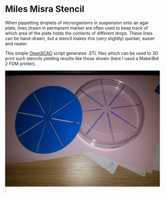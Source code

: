 # Miles Misra Stencil

When pippetting droplets of microrganisms in suspension onto an agar plate, lines drawn in permanent marker are often used to keep track of which area of the plate holds the contents of different drops. These lines can be hand-drawn, but a stencil makes this (very slightly) quicker, easier and neater.

This simple [OpenSCAD](http://www.openscad.org/) script generates .STL files which can be used to 3D print such stencils yielding results like those shown (here I used a MakerBot 2 FDM printer).

![Stencil and marked up plate](https://raw.githubusercontent.com/bobturneruk/MilesMisraStencil/master/milesmisrastencil.jpg).
